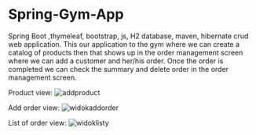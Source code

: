 # Spring-Gym-App

Spring Boot ,thymeleaf, bootstrap, js, H2 database, maven, hibernate crud web application.
This our application to the gym where we can create a catalog of products then that shows up in the order management screen
where we can add a customer and her/his order. Once the order is completed we can check the summary and delete order in the 
order management screen.


Product view:
![addproduct](https://user-images.githubusercontent.com/28543001/44623045-f145c680-a8bc-11e8-8440-3577a14397fc.PNG)

Add order view:
![widokaddorder](https://user-images.githubusercontent.com/28543001/44623046-f60a7a80-a8bc-11e8-8029-b2285fc2cfb4.PNG)

List of order view:
![widoklisty](https://user-images.githubusercontent.com/28543001/44623047-fa369800-a8bc-11e8-8016-022601ac0a56.png)
